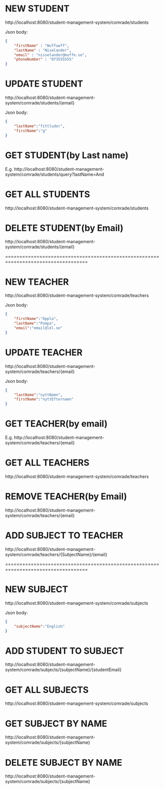 # NEW STUDENT
http://localhost:8080/student-management-system/comrade/students

Json body:
``` Json
{
	"firstName" : "Wuffuwff",
	"lastName" : "Niselander",
	"email" : "nisselander@muffe.se",
	"phoneNumber" : "073555555"
}
```

# UPDATE STUDENT
http://localhost:8080/student-management-system/comrade/students/{email}

Json body:
``` Json
{
	"lastName":"fittluder",
	"firstName":"g"
}
```

# GET STUDENT(by Last name)
E.g.
http://localhost:8080/student-management-system/comrade/students/query?lastName=And


# GET ALL STUDENTS
http://localhost:8080/student-management-system/comrade/students


# DELETE STUDENT(by Email)
http://localhost:8080/student-management-system/comrade/students/{email}

===================================================================================

# NEW TEACHER
http://localhost:8080/student-management-system/comrade/teachers

Json body:
``` Json
{
	"firstName":"Oppla",
	"lastName":"Pompa",
	"email":"email@lel.se"
}
```

# UPDATE TEACHER
http://localhost:8080/student-management-system/comrade/teachers/{email}

Json body:
``` Json
{
	"lastName":"nyttNamn",
	"firstName":"nyttEfternamn"
}
```

# GET TEACHER(by email)
E.g.
http://localhost:8080/student-management-system/comrade/teachers/{email}


# GET ALL TEACHERS
http://localhost:8080/student-management-system/comrade/teachers


# REMOVE TEACHER(by Email)
http://localhost:8080/student-management-system/comrade/teachers/{email}

# ADD SUBJECT TO TEACHER
http://localhost:8080/student-management-system/comrade/teachers/{SubjectName}/{email}

===================================================================================

# NEW SUBJECT
http://localhost:8080/student-management-system/comrade/subjects

Json body:
``` Json
{
	"subjectName":"English"
}
```

# ADD STUDENT TO SUBJECT
http://localhost:8080/student-management-system/comrade/subjects/{subjectName}/{studentEmail}


# GET ALL SUBJECTS
http://localhost:8080/student-management-system/comrade/subjects


# GET SUBJECT BY NAME
http://localhost:8080/student-management-system/comrade/subjects/{subjectName}


# DELETE SUBJECT BY NAME
http://localhost:8080/student-management-system/comrade/subjects/{subjectName}



